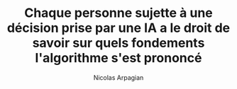 ---
layout: post
title: "Chaque personne sujette à une décision prise par une IA a le droit de savoir sur quels fondements l'algorithme s'est prononcé"
link: https://www.francetvinfo.fr/replay-radio/nouveau-monde/chaque-personne-sujette-a-une-decision-prise-par-une-ia-a-le-droit-de-savoir-sur-quels-fondements-l-algorithme-s-est-prononce_7090674.html#xtor=RSS-3-%5Bgeneral%5D
author: "Nicolas Arpagian"
published_date: "09/03/2025"
description: "La multiplication des processus automatisés de prise de décision n'exonère par les organisations de leur obligation d'expliquer, de manière compréhensible par tous, les actions confiées à des algorithmes. La Cour de Justice de l'UE vient d'affirmer ce droit."
language: "fr"
categories: "Liens"
tags: "ia"
og-tags: "ia"
permalink: /:categories/:year/:month/:day/:title/
---